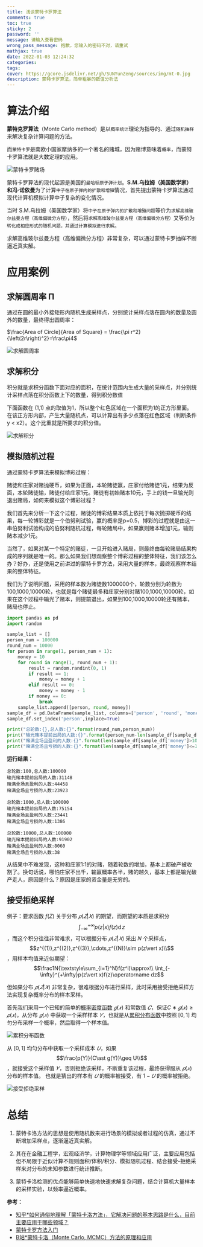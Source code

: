 ```yaml
---
title: 浅谈蒙特卡罗算法
comments: true
toc: true
sticky: 2
password: ''
message: 请输入查看密码
wrong_pass_message: 抱歉，您输入的密码不对，请重试
mathjax: true
date: 2022-01-03 12:24:32
categories:
tags:
cover: https://gcore.jsdelivr.net/gh/SUNYunZeng/sources/img/mt-0.jpg
description: 蒙特卡罗算法，简单粗暴的数值分析法
---
```


# 算法介绍

**蒙特克罗算法**（Monte Carlo method）是以`概率统计`理论为指导的、通过`随机抽样`来解决复杂计算问题的方法。

而`蒙特卡罗`是南欧小国家摩纳多的一个著名的赌城，因为赌博意味着`概率`，而蒙特卡罗算法就是大数定理的应用。

![蒙特卡罗赌场](https://gcore.jsdelivr.net/gh/SUNYunZeng/sources/img/mt-1.png)

蒙特卡罗算法的现代起源是美国的`曼哈顿原子弹计划`。**S.M.乌拉姆（美国数学家）和冯·诺依曼**为了计算`中子在原子弹内的扩散和增殖`情况，首先提出蒙特卡罗算法通过现代计算机模拟计算中子复杂的变化情况。

当时 S.M.乌拉姆（美国数学家）将`中子在原子弹内的扩散和增殖问题`等价为`求解高维玻尔兹曼方程（高维偏微分方程）`，然后将`求解高维玻尔兹曼方程（高维偏微分方程）`又等价为`转化成相应形式的随机问题，并通过计算模拟进行求解`。

求解高维玻尔兹曼方程（高维偏微分方程）非常复杂，可以通过蒙特卡罗抽样不断逼近真实解。

# 应用案例

## 求解圆周率 Π

通过在圆的最小外接矩形内随机生成采样点，分别统计采样点落在圆内的数量及圆外的数量，最终得出圆周率：

$\frac{Area of Circle}{Area of Square} = \frac{\pi r^2}{\left(2r\right)^2}=\frac\pi4$

![求解圆周率](https://gcore.jsdelivr.net/gh/SUNYunZeng/sources/img/mt-2.png)

## 求解积分

积分就是求积分函数下面对应的面积，在统计范围内生成大量的采样点，并分别统计采样点落在积分函数上下的数量，得到积分数值

下面函数在 (1,1) 点的取值为1，所以整个红色区域在一个面积为1的正方形里面。在该正方形内部，产生大量随机点，可以计算出有多少点落在红色区域（判断条件 y < x2）。这个比重就是所要求的积分值。

![求解积分](https://gcore.jsdelivr.net/gh/SUNYunZeng/sources/img/mt-3.png)

## 模拟随机过程

通过蒙特卡罗算法来模拟博彩过程：

赌徒和庄家对赌抛硬币，如果为正面，本轮赌徒赢，庄家付给赌徒1元，结果为反面，本轮赌徒输，赌徒付给庄家1元。赌徒有初始赌本10元，手上的钱一旦输光则退出赌局，如何来模拟这个博彩过程？

我们首先来分析一下这个过程，赌徒的博彩结果本质上依托于每次抛掷硬币的结果，每一轮博彩就是一个伯努利试验，赢的概率是p=0.5，博彩的过程就是由这一串伯努利试验构成的伯努利随机过程，每轮赌局中，如果赢则赌本增加1元，输则赌本减少1元。

当然了，如果对某一个特定的赌徒，一旦开始进入赌局，则最终由每轮赌局结果构成的序列就是唯一的。那么如果我们想观察整个博彩过程的整体特征，我们该怎么办？好办，还是使用之前讲过的蒙特卡罗方法，采用大量的样本，最终观察样本结果的整体特征。

我们为了说明问题，采用的样本数为赌徒数1000000个，轮数分别为轮数为100,1000,10000轮，也就是每个赌徒最多和庄家分别对赌100,1000,10000轮，如果在这个过程中输光了赌本，则提前退出，如果到100,1000,10000轮还有赌本，赌局也停止。

```python
import pandas as pd
import random

sample_list = []
person_num = 100000
round_num = 10000
for person in range(1, person_num + 1):
    money = 10
    for round in range(1, round_num + 1):
        result = random.randint(0, 1)
        if result == 1:
            money = money + 1
        elif result == 0:
            money = money - 1
        if money == 0:
            break
    sample_list.append([person, round, money])
sample_df = pd.DataFrame(sample_list, columns=['person', 'round', 'money'])
sample_df.set_index('person',inplace=True)

print("总轮数:{},总人数:{}".format(round_num,person_num))
print("输光赌本提前出局的人数:{}".format(person_num-len(sample_df[sample_df['round']==round_num])))
print("赌满全场且盈利的人数:{}".format(len(sample_df[sample_df['money']>10])))
print("赌满全场且亏损的人数:{}".format(len(sample_df[sample_df['money']<=10][sample_df['money']>0])))
```

**运行结果：**

```
总轮数:100,总人数:100000
输光赌本提前出局的人数:31148
赌满全场且盈利的人数:44458
赌满全场且亏损的人数:23923
```

```
总轮数:1000,总人数:100000
输光赌本提前出局的人数:75154
赌满全场且盈利的人数:23441
赌满全场且亏损的人数:1386
```

```
总轮数:10000,总人数:100000
输光赌本提前出局的人数:91902
赌满全场且盈利的人数:8060
赌满全场且亏损的人数:38
```

从结果中不难发现，这种和庄家1:1的对赌，随着轮数的增加，基本上都破产被收割了。换句话说，哪怕庄家不出千，输赢概率各半，赌的越久，基本上都是输光破产走人，原因是什么？原因是庄家的资金量是无穷的。

## 接受拒绝采样

例子：要求函数 $f(Z)$ 关于分布 $𝑝(𝑍|𝑋)$ 的期望，而期望的本质是求积分 $$\int_{-\infty}^{+\infty}p(z\vert x)f(z)\operatorname dz$$ ，而这个积分往往非常难求，可以根据分布 $𝑝(𝑍|𝑋)$ 采出 𝑁 个采样点， $$z^{(1)},z^{(2)},z^{(3)},\cdots,z^{(N)}\sim p(z\vert x)\\$$ ，用样本均值来近似期望： $$\frac1N{\textstyle\sum_{i=1}^N}f(z^i)\approx\\ \int_{-\infty}^{+\infty}p(z\vert x)f(z)\operatorname dz$$

但如果分布 $𝑝(𝑍|𝑋)$ 非常复杂，很难根据分布进行采样，此时采用接受拒绝采样方法实现复杂概率分布的样本采样。

首先我们采用一个已知的简单的[概率密度函数](https://baike.baidu.com/item/%E6%A6%82%E7%8E%87%E5%AF%86%E5%BA%A6%E5%87%BD%E6%95%B0/5021996) $𝑔(𝑥)$ 和常数值 $𝐶$，保证$C∗𝑔(𝑥)≥𝑝(𝑥)$，从分布 $𝑔(𝑥)$ 中获取一个采样样本 $𝑌$，也就是从[累积分布函数](https://baike.baidu.com/item/%E7%B4%AF%E7%A7%AF%E5%88%86%E5%B8%83%E5%87%BD%E6%95%B0/7763383)中按照 $[0,1]$ 均匀分布采样一个概率，然后取得一个样本值。

![累积分布函数](https://gcore.jsdelivr.net/gh/SUNYunZeng/sources/img/mt-6.png)

从 $[0,1]$ 均匀分布中获取一个采样成本 $𝑈$，如果 $$\frac{p(Y)}{C\ast g(Y)}\geq U\\$$，就接受这个采样值 $𝑌$，否则拒绝该采样，不断重复该过程，最终获得服从 $𝑝(𝑥)$ 分布的样本值。 也就是猜出的样本有 $𝑈$ 的概率被接受，有 $1-𝑈$ 的概率被拒绝。

![接受拒绝采样](https://gcore.jsdelivr.net/gh/SUNYunZeng/sources/img/mt-7.png)

# 总结

1. 蒙特卡洛方法的思想是使用随机数来进行场景的模拟或者过程的仿真，通过不断增加采样点，逐渐逼近真实解。

2. 其在在金融工程学，宏观经济学，计算物理学等领域应用广泛，主要应用包括但不局限于近似计算不规则面积/体积/积分、模拟随机过程、结合接受-拒绝采样来对分布的未知参数进行统计推断。

3. 蒙特卡洛检测的优点能够简单快速地快速求解复杂问题，结合计算机大量样本的采样实验，以频率逼近概率。

**参考：**

+ [知乎*如何通俗地理解「蒙特卡洛方法」，它解决问题的基本思路是什么，目前主要应用于哪些领域？](https://www.zhihu.com/question/441076840/answer/1814845300)
+ [蒙特卡罗方法入门](http://www.ruanyifeng.com/blog/2015/07/monte-carlo-method.html)
+ [B站*蒙特卡洛（Monte Carlo, MCMC）方法的原理和应用](https://www.bilibili.com/video/BV17D4y1o7J2?from=search&seid=14087390091811873850&spm_id_from=333.337.0.0)


